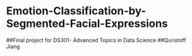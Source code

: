 # Emotion-Classification-by-Segmented-Facial-Expressions

##Final project for DS301- Advanced Topics in Data Science
##Quristoff Jiang
